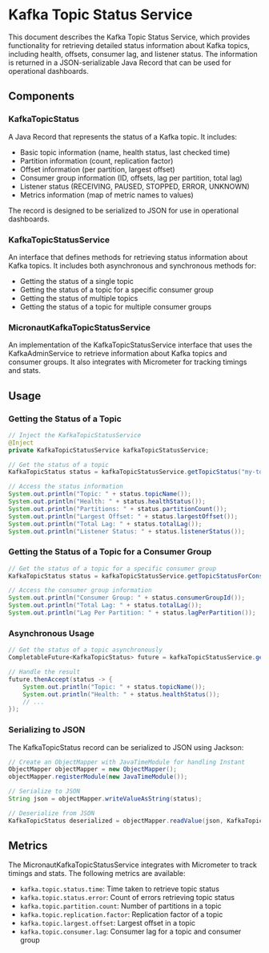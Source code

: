 # Kafka Topic Status Service

This document describes the Kafka Topic Status Service, which provides functionality for retrieving detailed status information about Kafka topics, including health, offsets, consumer lag, and listener status. The information is returned in a JSON-serializable Java Record that can be used for operational dashboards.

## Components

### KafkaTopicStatus

A Java Record that represents the status of a Kafka topic. It includes:

- Basic topic information (name, health status, last checked time)
- Partition information (count, replication factor)
- Offset information (per partition, largest offset)
- Consumer group information (ID, offsets, lag per partition, total lag)
- Listener status (RECEIVING, PAUSED, STOPPED, ERROR, UNKNOWN)
- Metrics information (map of metric names to values)

The record is designed to be serialized to JSON for use in operational dashboards.

### KafkaTopicStatusService

An interface that defines methods for retrieving status information about Kafka topics. It includes both asynchronous and synchronous methods for:

- Getting the status of a single topic
- Getting the status of a topic for a specific consumer group
- Getting the status of multiple topics
- Getting the status of a topic for multiple consumer groups

### MicronautKafkaTopicStatusService

An implementation of the KafkaTopicStatusService interface that uses the KafkaAdminService to retrieve information about Kafka topics and consumer groups. It also integrates with Micrometer for tracking timings and stats.

## Usage

### Getting the Status of a Topic

```java
// Inject the KafkaTopicStatusService
@Inject
private KafkaTopicStatusService kafkaTopicStatusService;

// Get the status of a topic
KafkaTopicStatus status = kafkaTopicStatusService.getTopicStatus("my-topic");

// Access the status information
System.out.println("Topic: " + status.topicName());
System.out.println("Health: " + status.healthStatus());
System.out.println("Partitions: " + status.partitionCount());
System.out.println("Largest Offset: " + status.largestOffset());
System.out.println("Total Lag: " + status.totalLag());
System.out.println("Listener Status: " + status.listenerStatus());
```

### Getting the Status of a Topic for a Consumer Group

```java
// Get the status of a topic for a specific consumer group
KafkaTopicStatus status = kafkaTopicStatusService.getTopicStatusForConsumerGroup("my-topic", "my-consumer-group");

// Access the consumer group information
System.out.println("Consumer Group: " + status.consumerGroupId());
System.out.println("Total Lag: " + status.totalLag());
System.out.println("Lag Per Partition: " + status.lagPerPartition());
```

### Asynchronous Usage

```java
// Get the status of a topic asynchronously
CompletableFuture<KafkaTopicStatus> future = kafkaTopicStatusService.getTopicStatusAsync("my-topic");

// Handle the result
future.thenAccept(status -> {
    System.out.println("Topic: " + status.topicName());
    System.out.println("Health: " + status.healthStatus());
    // ...
});
```

### Serializing to JSON

The KafkaTopicStatus record can be serialized to JSON using Jackson:

```java
// Create an ObjectMapper with JavaTimeModule for handling Instant
ObjectMapper objectMapper = new ObjectMapper();
objectMapper.registerModule(new JavaTimeModule());

// Serialize to JSON
String json = objectMapper.writeValueAsString(status);

// Deserialize from JSON
KafkaTopicStatus deserialized = objectMapper.readValue(json, KafkaTopicStatus.class);
```

## Metrics

The MicronautKafkaTopicStatusService integrates with Micrometer to track timings and stats. The following metrics are available:

- `kafka.topic.status.time`: Time taken to retrieve topic status
- `kafka.topic.status.error`: Count of errors retrieving topic status
- `kafka.topic.partition.count`: Number of partitions in a topic
- `kafka.topic.replication.factor`: Replication factor of a topic
- `kafka.topic.largest.offset`: Largest offset in a topic
- `kafka.topic.consumer.lag`: Consumer lag for a topic and consumer group
